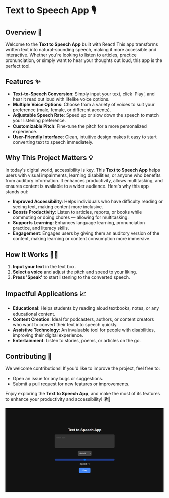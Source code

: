 # Text to Speech App 🎙️

## Overview 🌟
Welcome to the **Text to Speech App** built with React! This app transforms written text into natural-sounding speech, making it more accessible and interactive. Whether you're looking to listen to articles, practice pronunciation, or simply want to hear your thoughts out loud, this app is the perfect tool.

## Features ✨
- **Text-to-Speech Conversion**: Simply input your text, click 'Play', and hear it read out loud with lifelike voice options.
- **Multiple Voice Options**: Choose from a variety of voices to suit your preference (male, female, or different accents).
- **Adjustable Speech Rate**: Speed up or slow down the speech to match your listening preference.
- **Customizable Pitch**: Fine-tune the pitch for a more personalized experience.
- **User-Friendly Interface**: Clean, intuitive design makes it easy to start converting text to speech immediately.

## Why This Project Matters 💡
In today's digital world, accessibility is key. This **Text to Speech App** helps users with visual impairments, learning disabilities, or anyone who benefits from auditory information. It enhances productivity, allows multitasking, and ensures content is available to a wider audience. Here's why this app stands out:

- **Improved Accessibility**: Helps individuals who have difficulty reading or seeing text, making content more inclusive.
- **Boosts Productivity**: Listen to articles, reports, or books while commuting or doing chores — allowing for multitasking.
- **Supports Learning**: Enhances language learning, pronunciation practice, and literacy skills.
- **Engagement**: Engages users by giving them an auditory version of the content, making learning or content consumption more immersive.

## How It Works 🧑‍💻
1. **Input your text** in the text box.
2. **Select a voice** and adjust the pitch and speed to your liking.
3. **Press 'Speak'** to start listening to the converted speech.

## Impactful Applications 📈
- **Educational**: Helps students by reading aloud textbooks, notes, or any educational content.
- **Content Creation**: Ideal for podcasters, authors, or content creators who want to convert their text into speech quickly.
- **Assistive Technology**: An invaluable tool for people with disabilities, improving their digital experience.
- **Entertainment**: Listen to stories, poems, or articles on the go.

## Contributing 🤝
We welcome contributions! If you'd like to improve the project, feel free to:
- Open an issue for any bugs or suggestions.
- Submit a pull request for new features or improvements.

Enjoy exploring the **Text to Speech App**, and make the most of its features to enhance your productivity and accessibility! 🌍💬

![Preview Image](preview.png)


